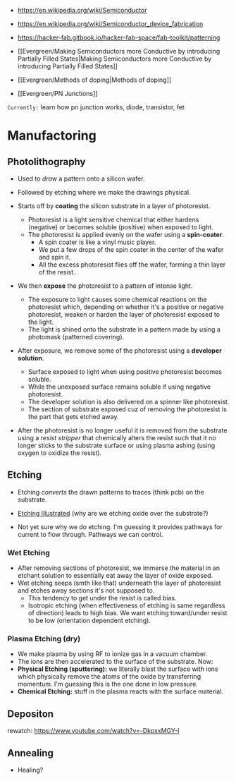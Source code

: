 - https://en.wikipedia.org/wiki/Semiconductor
- https://en.wikipedia.org/wiki/Semiconductor_device_fabrication
- https://hacker-fab.gitbook.io/hacker-fab-space/fab-toolkit/patterning

- [[Evergreen/Making Semiconductors more Conductive by introducing Partially Filled States|Making Semiconductors more Conductive by introducing Partially Filled States]]
- [[Evergreen/Methods of doping|Methods of doping]]
- [[Evergreen/PN Junctions]]

`Currently:`
learn how pn junction works, diode, transistor, fet
# Manufactoring
## Photolithography
- Used to _draw_ a pattern onto a silicon wafer.
- Followed by etching where we make the drawings physical.

- Starts off by **coating** the silicon substrate in a layer of photoresist.
	- Photoresist is a light sensitive chemical that either hardens (negative) or becomes soluble (positive) when exposed to light.
	- The photoresist is applied evenly on the wafer using a **spin-coater**.
		- A spin coater is like a vinyl music player.
		- We put a few drops of the spin coater in the center of the wafer and spin it.
		- All the excess photoresist flies off the wafer, forming a thin layer of the resist.
- We then **expose** the photoresist to a pattern of intense light.
	- The exposure to light causes some chemical reactions on the photoresist which, depending on whether it's a positive or negative photoresist, weaken or harden  the layer of photoresist exposed to the light.
	- The light is shined onto the substrate in a pattern made by using a photomask (patterned covering).
- After exposure, we remove some of the photoresist using a **developer solution**.
	- Surface exposed to light when using positive photoresist becomes soluble.
	- While the unexposed surface remains soluble if using negative photoresist.
	- The developer solution is also delivered on a spinner like photoresist.
	- The section of substrate exposed cuz of removing the photoresist is the part that gets etched away.

- After the photoresist is no longer useful it is removed from the substrate using a _resist stripper_ that chemically alters the resist such that it no longer sticks to the substrate surface or using plasma ashing (using oxygen to oxidize the resist).
## Etching
- Etching _converts_ the drawn patterns to traces (think pcb) on the substrate.
- [Etching Illustrated](https://upload.wikimedia.org/wikipedia/commons/thumb/b/b0/Photolithography_etching_process.svg/280px-Photolithography_etching_process.svg.png) (why are we etching oxide over the substrate?)

- Not yet sure why we do etching. I'm guessing it provides pathways for current to flow through. Pathways we can control.
### Wet Etching
- After removing sections of photoresist, we immerse the material in an etchant solution to essentially eat away the layer of oxide exposed.
- Wet etching seeps (smth like that) underneath the layer of photoresist and etches away sections it's not supposed to.
	- This tendency to get under the resist is called bias.
	- Isotropic etching (when effectiveness of etching is same regardless of direction) leads to high bias. We want etching toward/under resist to be low (orientation dependent etching).
### Plasma Etching (dry)
- We make plasma by using RF to ionize gas in a vacuum chamber.
- The ions are then accelerated to the surface of the substrate. Now:
- **Physical Etching (sputtering):** we literally blast the surface with ions which physically remove the atoms of the oxide by transferring momentum. I'm guessing this is the one done in low pressure.
- **Chemical Etching:** stuff in the plasma reacts with the surface material.
## Depositon
rewatch: https://www.youtube.com/watch?v=-DkpxxMGY-I
## Annealing
- Healing?